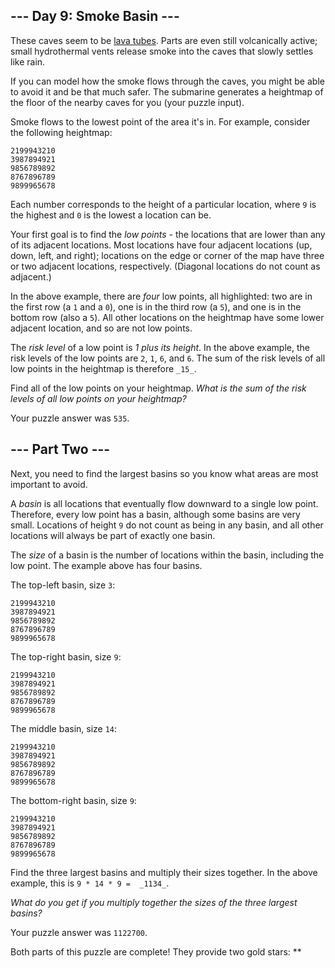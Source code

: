 
## --- Day 9: Smoke Basin ---

These caves seem to be  [lava tubes](https://en.wikipedia.org/wiki/Lava_tube). Parts are even still volcanically active; small hydrothermal vents release smoke into the caves that slowly  settles like rain.

If you can model how the smoke flows through the caves, you might be able to avoid it and be that much safer. The submarine generates a heightmap of the floor of the nearby caves for you (your puzzle input).

Smoke flows to the lowest point of the area it's in. For example, consider the following heightmap:

```
2199943210
3987894921
9856789892
8767896789
9899965678

```

Each number corresponds to the height of a particular location, where  `9`  is the highest and  `0`  is the lowest a location can be.

Your first goal is to find the  _low points_  - the locations that are lower than any of its adjacent locations. Most locations have four adjacent locations (up, down, left, and right); locations on the edge or corner of the map have three or two adjacent locations, respectively. (Diagonal locations do not count as adjacent.)

In the above example, there are  _four_  low points, all highlighted: two are in the first row (a  `1`  and a  `0`), one is in the third row (a  `5`), and one is in the bottom row (also a  `5`). All other locations on the heightmap have some lower adjacent location, and so are not low points.

The  _risk level_  of a low point is  _1 plus its height_. In the above example, the risk levels of the low points are  `2`,  `1`,  `6`, and  `6`. The sum of the risk levels of all low points in the heightmap is therefore  `_15_`.

Find all of the low points on your heightmap.  _What is the sum of the risk levels of all low points on your heightmap?_

Your puzzle answer was  `535`.

## --- Part Two ---

Next, you need to find the largest basins so you know what areas are most important to avoid.

A  _basin_  is all locations that eventually flow downward to a single low point. Therefore, every low point has a basin, although some basins are very small. Locations of height  `9`  do not count as being in any basin, and all other locations will always be part of exactly one basin.

The  _size_  of a basin is the number of locations within the basin, including the low point. The example above has four basins.

The top-left basin, size  `3`:

```
2199943210
3987894921
9856789892
8767896789
9899965678

```

The top-right basin, size  `9`:

```
2199943210
3987894921
9856789892
8767896789
9899965678

```

The middle basin, size  `14`:

```
2199943210
3987894921
9856789892
8767896789
9899965678

```

The bottom-right basin, size  `9`:

```
2199943210
3987894921
9856789892
8767896789
9899965678

```

Find the three largest basins and multiply their sizes together. In the above example, this is  `9 * 14 * 9 =  _1134_`.

_What do you get if you multiply together the sizes of the three largest basins?_

Your puzzle answer was  `1122700`.

Both parts of this puzzle are complete! They provide two gold stars: **